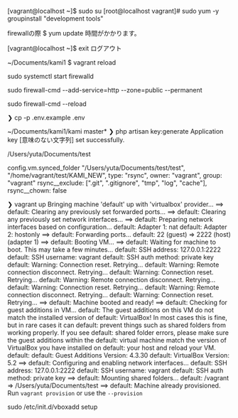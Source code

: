 
[vagrant@localhost ~]$ sudo su
[root@localhost vagrant]# sudo yum -y groupinstall "development tools"


firewallの際
$ yum update 
時間がかかります。

[vagrant@localhost ~]$ exit
ログアウト

~/Documents/kami1 
$ vagrant reload

sudo systemctl start firewalld

sudo firewall-cmd --add-service=http --zone=public --permanent

sudo firewall-cmd --reload

❯ cp -p .env.example .env
 
~/Documents/kami1/kami master*
❯ php artisan key:generate
Application key [意味のない文字列] set successfully.



/Users/yuta/Documents/test


config.vm.synced_folder "/Users/yuta/Documents/test/test", "/home/vagrant/test/KAMI_NEW",
   type: "rsync",
   owner: "vagrant",
   group: "vagrant"
   rsync__exclude: [".git", ".gitignore", "tmp", "log", "cache"],
   rsync__chown: false



   ❯ vagrant up
Bringing machine 'default' up with 'virtualbox' provider...
==> default: Clearing any previously set forwarded ports...
==> default: Clearing any previously set network interfaces...
==> default: Preparing network interfaces based on configuration...
    default: Adapter 1: nat
    default: Adapter 2: hostonly
==> default: Forwarding ports...
    default: 22 (guest) => 2222 (host) (adapter 1)
==> default: Booting VM...
==> default: Waiting for machine to boot. This may take a few minutes...
    default: SSH address: 127.0.0.1:2222
    default: SSH username: vagrant
    default: SSH auth method: private key
    default: Warning: Connection reset. Retrying...
    default: Warning: Remote connection disconnect. Retrying...
    default: Warning: Connection reset. Retrying...
    default: Warning: Remote connection disconnect. Retrying...
    default: Warning: Connection reset. Retrying...
    default: Warning: Remote connection disconnect. Retrying...
    default: Warning: Connection reset. Retrying...
==> default: Machine booted and ready!
==> default: Checking for guest additions in VM...
    default: The guest additions on this VM do not match the installed version of
    default: VirtualBox! In most cases this is fine, but in rare cases it can
    default: prevent things such as shared folders from working properly. If you see
    default: shared folder errors, please make sure the guest additions within the
    default: virtual machine match the version of VirtualBox you have installed on
    default: your host and reload your VM.
    default:
    default: Guest Additions Version: 4.3.30
    default: VirtualBox Version: 5.2
==> default: Configuring and enabling network interfaces...
    default: SSH address: 127.0.0.1:2222
    default: SSH username: vagrant
    default: SSH auth method: private key
==> default: Mounting shared folders...
    default: /vagrant => /Users/yuta/Documents/test
==> default: Machine already provisioned. Run `vagrant provision` or use the `--provision`


sudo /etc/init.d/vboxadd setup

